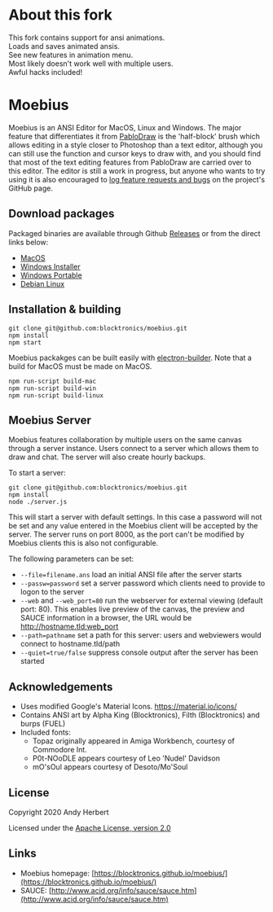 
# About this fork

This fork contains support for ansi animations. <br>
Loads and saves animated ansis. <br>
See new features in animation menu. <br>
Most likely doesn't work well with multiple users. <br>
Awful hacks included!

# Moebius

Moebius is an ANSI Editor for MacOS, Linux and Windows. The major feature that differentiates it from [PabloDraw](https://github.com/blocktronics/pablodraw) is the 'half-block' brush which allows editing in a style closer to Photoshop than a text editor, although you can still use the function and cursor keys to draw with, and you should find that most of the text editing features from PabloDraw are carried over to this editor. The editor is still a work in progress, but anyone who wants to try using it is also encouraged to [log feature requests and bugs](https://github.com/blocktronics/moebius/issues) on the project's GitHub page.

## Download packages
Packaged binaries are available through Github [Releases](https://github.com/blocktronics/moebius/releases) or from the direct links below:

* [MacOS](https://github.com/blocktronics/moebius/releases/latest/download/Moebius.dmg)
* [Windows Installer](https://github.com/blocktronics/moebius/releases/latest/download/Moebius.Setup.exe)
* [Windows Portable](https://github.com/blocktronics/moebius/releases/latest/download/Moebius.exe)
* [Debian Linux](https://github.com/blocktronics/moebius/releases/latest/download/Moebius.deb)

## Installation & building
```
git clone git@github.com:blocktronics/moebius.git
npm install
npm start
```

Moebius packakges can be built easily with [electron-builder](https://github.com/electron-userland/electron-builder). Note that a build for MacOS must be made on MacOS.

```
npm run-script build-mac
npm run-script build-win
npm run-script build-linux
```

## Moebius Server
Moebius features collaboration by multiple users on the same canvas through a server instance. Users connect to a server which allows them to draw and chat. The server will also create hourly backups.

To start a server:
```
git clone git@github.com:blocktronics/moebius.git
npm install
node ./server.js
```

This will start a server with default settings. In this case a password will not be set and any value entered in the Moebius client will be accepted by the server. The server runs on port 8000, as the port can't be modified by Moebius clients this is also not configurable.

The following parameters can be set:

* `--file=filename.ans` load an initial ANSI file after the server starts
* `--passw=password` set a server password which clients need to provide to logon to the server
* `--web` and `--web_port=80` run the webserver for external viewing (default port: 80). This enables live preview of the canvas, the preview and SAUCE information in a browser, the URL would be http://hostname.tld:web_port
* `--path=pathname` set a path for this server: users and webviewers would connect to hostname.tld/path
* `--quiet=true/false` suppress console output after the server has been started

## Acknowledgements
* Uses modified Google's Material Icons. https://material.io/icons/
* Contains ANSI art by Alpha King (Blocktronics), Filth (Blocktronics) and burps (FUEL)
* Included fonts:
  * Topaz originally appeared in Amiga Workbench, courtesy of Commodore Int.
  * P0t-NOoDLE appears courtesy of Leo 'Nudel' Davidson
  * mO'sOul appears courtesy of Desoto/Mo'Soul

## License
Copyright 2020 Andy Herbert

Licensed under the [Apache License, version 2.0](https://github.com/blocktronics/moebius/blob/master/LICENSE.txt)

## Links
* Moebius homepage: [https://blocktronics.github.io/moebius/](https://blocktronics.github.io/moebius/)
* SAUCE: [http://www.acid.org/info/sauce/sauce.htm](http://www.acid.org/info/sauce/sauce.htm)
